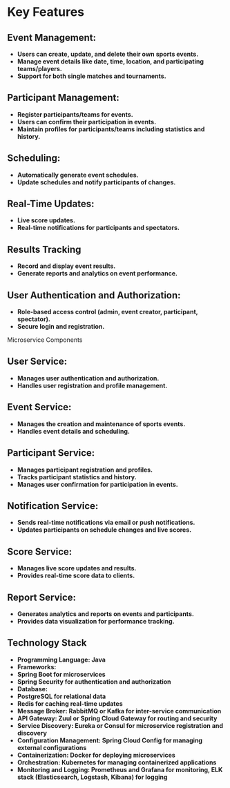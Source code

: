 # Key Features

## Event Management:

* **Users can create, update, and delete their own sports events.**
* **Manage event details like date, time, location, and participating teams/players.**
* **Support for both single matches and tournaments.**

## Participant Management:

* **Register participants/teams for events.**
* **Users can confirm their participation in events.**
* **Maintain profiles for participants/teams including statistics and history.**

## Scheduling:

* **Automatically generate event schedules.**
* **Update schedules and notify participants of changes.**

## Real-Time Updates:

* **Live score updates.**
* **Real-time notifications for participants and spectators.**

## Results Tracking

* **Record and display event results.**
* **Generate reports and analytics on event performance.**

## User Authentication and Authorization:

* **Role-based access control (admin, event creator, participant, spectator).**
* **Secure login and registration.**

Microservice Components

## User Service:

* **Manages user authentication and authorization.**
* **Handles user registration and profile management.**

## Event Service:

* **Manages the creation and maintenance of sports events.**
* **Handles event details and scheduling.**

## Participant Service:

* **Manages participant registration and profiles.**
* **Tracks participant statistics and history.**
* **Manages user confirmation for participation in events.**

## Notification Service:

* **Sends real-time notifications via email or push notifications.**
* **Updates participants on schedule changes and live scores.**

## Score Service:

* **Manages live score updates and results.**
* **Provides real-time score data to clients.**

## Report Service:

* **Generates analytics and reports on events and participants.**
* **Provides data visualization for performance tracking.**

## Technology Stack

* **Programming Language: Java**
* **Frameworks:**
* **Spring Boot for microservices**
* **Spring Security for authentication and authorization**
* **Database:**
* **PostgreSQL for relational data**
* **Redis for caching real-time updates**
* **Message Broker: RabbitMQ or Kafka for inter-service communication**
* **API Gateway: Zuul or Spring Cloud Gateway for routing and security**
* **Service Discovery: Eureka or Consul for microservice registration and discovery**
* **Configuration Management: Spring Cloud Config for managing external configurations**
* **Containerization: Docker for deploying microservices**
* **Orchestration: Kubernetes for managing containerized applications**
* **Monitoring and Logging: Prometheus and Grafana for monitoring, ELK stack (Elasticsearch, Logstash, Kibana) for logging**
